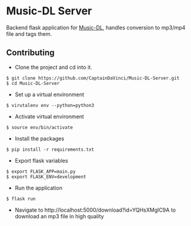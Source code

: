 # Music-DL Server

Backend flask application for [Music-DL](https://github.com/CaptainDaVinci/Music-DL), handles conversion to 
mp3/mp4 file and tags them.  

## Contributing

* Clone the project and cd into it.
```
$ git clone https://github.com/CaptainDaVinci/Music-DL-Server.git
$ cd Music-DL-Server
```

* Set up a virtual environment
```
$ virutalenv env --python=python3
```

* Activate virtual environment
```
$ source env/bin/activate
```

* Install the packages
```
$ pip install -r requirements.txt
```

* Export flask variables
```
$ export FLASK_APP=main.py
$ export FLASK_ENV=development
```

* Run the application
```
$ flask run
```

* Navigate to http://localhost:5000/download?id=YQHsXMglC9A to download an mp3 file in high quality

